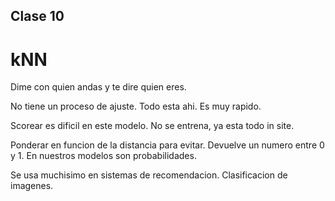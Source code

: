 ## Clase 10

# kNN

Dime con quien andas y te dire quien eres.

No tiene un proceso de ajuste. Todo esta ahi. Es muy rapido. 

Scorear es dificil en este modelo.
No se entrena, ya esta todo in site.

Ponderar en funcion de la distancia para evitar.
Devuelve un numero entre 0 y 1. En nuestros modelos son probabilidades.

Se usa muchisimo en sistemas de recomendacion.
Clasificacion de imagenes.